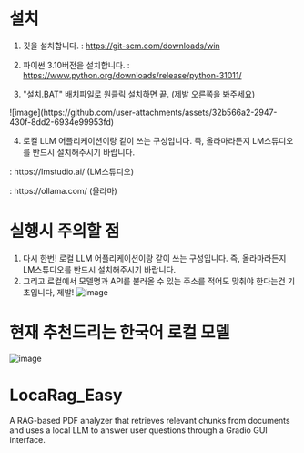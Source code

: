 # 설치
1. 깃을 설치합니다.
: https://git-scm.com/downloads/win

2. 파이썬 3.10버전을 설치합니다.
: https://www.python.org/downloads/release/python-31011/

3. "설치.BAT" 배치파일로 원클릭 설치하면 끝. (제발 오른쪽을 봐주세요)
<p></p>
![image](https://github.com/user-attachments/assets/32b566a2-2947-430f-8dd2-6934e99953fd)

4. 로컬 LLM 어플리케이션이랑 같이 쓰는 구성입니다. 즉, 올라마라든지 LM스튜디오를 반드시 설치해주시기 바랍니다.
<p></p>
: https://lmstudio.ai/ (LM스튜디오)
<p></p>
: https://ollama.com/ (올라마)


# 실행시 주의할 점
1. 다시 한번! 
로컬 LLM 어플리케이션이랑 같이 쓰는 구성입니다. 즉, 올라마라든지 LM스튜디오를 반드시 설치해주시기 바랍니다.
2. 그리고 로컬에서 모델명과 API를 불러올 수 있는 주소를 적어도 맞춰야 한다는건 기초입니다, 제발!
![image](https://github.com/user-attachments/assets/0998506d-337e-4b3a-a1ae-fb2a5281dc4f)



# 현재 추천드리는 한국어 로컬 모델 
![image](https://github.com/user-attachments/assets/bdfa7e5a-caaa-4baa-86c7-8649a318d919)



# LocaRag_Easy
A RAG-based PDF analyzer that retrieves relevant chunks from documents and uses a local LLM to answer user questions through a Gradio GUI interface.
